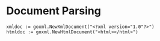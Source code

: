 # Document Parsing

	xmldoc := goxml.NewXmlDocument("<?xml version="1.0"?>")
	htmldoc := goxml.NewHtmlDocument("<html></html>")
